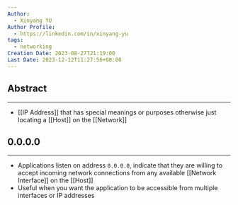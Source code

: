 ```yaml
---
Author:
  - Xinyang YU
Author Profile:
  - https://linkedin.com/in/xinyang-yu
tags:
  - networking
Creation Date: 2023-08-27T21:19:00
Last Date: 2023-12-12T11:27:56+08:00
---
```

## Abstract
---
- [[IP Address]] that has special meanings or purposes otherwise just locating a [[Host]] on the [[Network]]
## 0.0.0.0
---
- Applications listen on address ``0.0.0.0``,  indicate that they are willing to accept incoming network connections from any available [[Network Interface]] on the [[Host]]
- Useful when you want the application to be accessible from multiple interfaces or IP addresses
